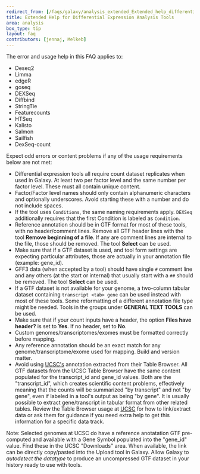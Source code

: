 ```yaml
---
redirect_from: [/faqs/galaxy/analysis_extended_Extended_help_differential_expression_analysis_tools]
title: Extended Help for Differential Expression Analysis Tools
area: analysis
box_type: tip
layout: faq
contributors: [jennaj, Melkeb]
---
```


The error and usage help in this FAQ applies to:

- Deseq2
- Limma
- edgeR
- goseq
- DEXSeq
- Diffbind
- StringTie
- Featurecounts
- HTSeq
- Kalisto
- Salmon
- Sailfish
- DexSeq-count

Expect odd errors or content problems if any of the usage requirements below are not met:

- Differential expression tools all require count dataset replicates when used in Galaxy. At least two per factor level and the same number per factor level. These must all contain unique content.
- Factor/Factor level names should only contain alphanumeric characters and optionally underscores. Avoid starting these with a number and do not include spaces.
- If the tool uses `Conditions`, the same naming requirements apply. `DEXSeq` additionally requires that the first Condition is labeled as `Condition`.
- Reference annotation should be in GTF format for most of these tools, with no header/comment lines. Remove all GTF header lines with the tool **Remove beginning of a file**. If any are comment lines are internal to the file, those should be removed. The tool **Select** can be used.
- Make sure that if a GTF dataset is used, and tool form settings are expecting particular attributes, those are actually in your annotation file (example: gene_id).
- GFF3 data (when accepted by a tool) should have single `#` comment line and any others (at the start or internal) that usually start with a `##` should be removed. The tool **Select** can be used.
- If a GTF dataset is not available for your genome, a two-column tabular dataset containing `transcript <tab> gene` can be used instead with most of these tools. Some reformatting of a different annotation file type might be needed. Tools in the groups under **GENERAL TEXT TOOLS** can be used.
- Make sure that if your count inputs have a header, the option **Files have header?** is set to **Yes**. If no header, set to **No**.
- Custom genomes/transcriptomes/exomes must be formatted correctly before mapping.
- Any reference annotation should be an exact match for any genome/transcriptome/exome used for mapping. Build and version matter.
- Avoid using [UCSC's](https://genome.ucsc.edu/) annotation extracted from their Table Browser. All GTF datasets from the UCSC Table Browser have the same content populated for the transcript_id and gene_id values. Both are the "transcript_id", which creates scientific content problems, effectively meaning that the counts will be summarized "by transcript" and not "by gene", even if labeled in a tool's output as being "by gene". It is usually possible to extract gene/transcript in tabular format from other related tables. Review the Table Browser usage at [UCSC](https://genome.ucsc.edu/) for how to link/extract data or ask them for guidance if you need extra help to get this information for a specific data track.

Note: Selected genomes at UCSC do have a reference anotatation GTF pre-computed and available with a Gene Symbol populated into the "gene_id" value. Find these in the UCSC "Downloads" area. When available, the link can be directly copy/pasted into the Upload tool in Galaxy. Allow Galaxy to *autodetect the datatype* to produce an uncompressed GTF dataset in your history ready to use with tools.
